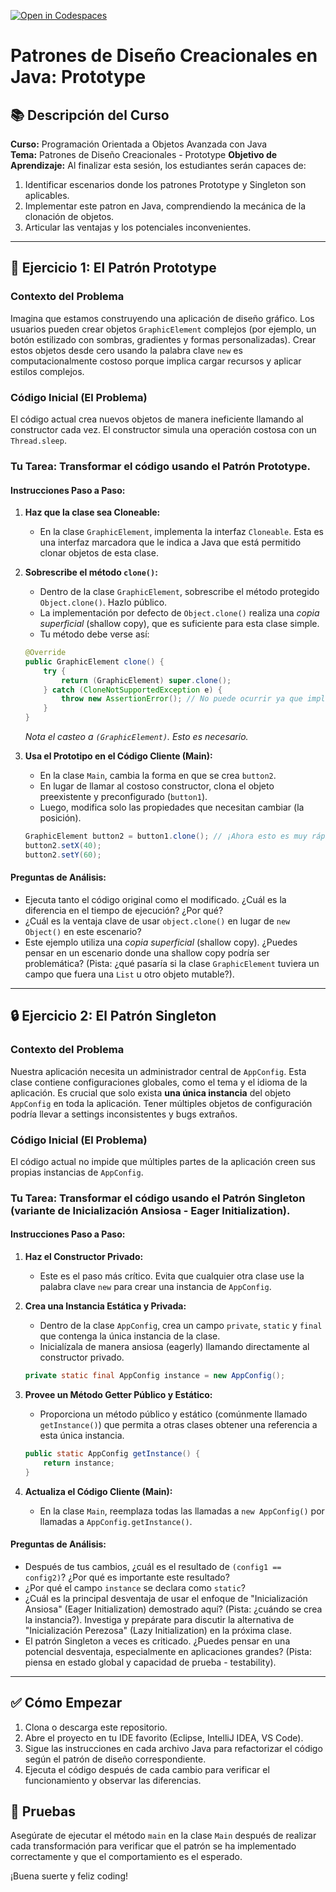 [![Open in Codespaces](https://classroom.github.com/assets/launch-codespace-2972f46106e565e64193e422d61a12cf1da4916b45550586e14ef0a7c637dd04.svg)](https://classroom.github.com/open-in-codespaces?assignment_repo_id=20579220)
# Patrones de Diseño Creacionales en Java: Prototype
## 📚 Descripción del Curso
**Curso:** Programación Orientada a Objetos Avanzada con Java  
**Tema:** Patrones de Diseño Creacionales - Prototype 
**Objetivo de Aprendizaje:** Al finalizar esta sesión, los estudiantes serán capaces de:
1.  Identificar escenarios donde los patrones Prototype y Singleton son aplicables.
2.  Implementar este patron en Java, comprendiendo la mecánica de la clonación de objetos.
3.  Articular las ventajas y los potenciales inconvenientes.

---

## 🧩 Ejercicio 1: El Patrón Prototype

### Contexto del Problema
Imagina que estamos construyendo una aplicación de diseño gráfico. Los usuarios pueden crear objetos `GraphicElement` complejos (por ejemplo, un botón estilizado con sombras, gradientes y formas personalizadas). Crear estos objetos desde cero usando la palabra clave `new` es computacionalmente costoso porque implica cargar recursos y aplicar estilos complejos.

### Código Inicial (El Problema)
El código actual crea nuevos objetos de manera ineficiente llamando al constructor cada vez. El constructor simula una operación costosa con un `Thread.sleep`.

### Tu Tarea: Transformar el código usando el Patrón Prototype.

#### Instrucciones Paso a Paso:
1.  **Haz que la clase sea Cloneable:**
    *   En la clase `GraphicElement`, implementa la interfaz `Cloneable`. Esta es una interfaz marcadora que le indica a Java que está permitido clonar objetos de esta clase.

2.  **Sobrescribe el método `clone()`:**
    *   Dentro de la clase `GraphicElement`, sobrescribe el método protegido `Object.clone()`. Hazlo público.
    *   La implementación por defecto de `Object.clone()` realiza una *copia superficial* (shallow copy), que es suficiente para esta clase simple.
    *   Tu método debe verse así:
    ```java
    @Override
    public GraphicElement clone() {
        try {
            return (GraphicElement) super.clone();
        } catch (CloneNotSupportedException e) {
            throw new AssertionError(); // No puede ocurrir ya que implementamos Cloneable
        }
    }
    ```
    *Nota el casteo a `(GraphicElement)`. Esto es necesario.*

3.  **Usa el Prototipo en el Código Cliente (Main):**
    *   En la clase `Main`, cambia la forma en que se crea `button2`.
    *   En lugar de llamar al costoso constructor, clona el objeto preexistente y preconfigurado (`button1`).
    *   Luego, modifica solo las propiedades que necesitan cambiar (la posición).
    ```java
    GraphicElement button2 = button1.clone(); // ¡Ahora esto es muy rápido!
    button2.setX(40);
    button2.setY(60);
    ```

#### Preguntas de Análisis:
*   Ejecuta tanto el código original como el modificado. ¿Cuál es la diferencia en el tiempo de ejecución? ¿Por qué?
*   ¿Cuál es la ventaja clave de usar `object.clone()` en lugar de `new Object()` en este escenario?
*   Este ejemplo utiliza una *copia superficial* (shallow copy). ¿Puedes pensar en un escenario donde una shallow copy podría ser problemática? (Pista: ¿qué pasaría si la clase `GraphicElement` tuviera un campo que fuera una `List` u otro objeto mutable?).

---

## 🔒 Ejercicio 2: El Patrón Singleton

### Contexto del Problema
Nuestra aplicación necesita un administrador central de `AppConfig`. Esta clase contiene configuraciones globales, como el tema y el idioma de la aplicación. Es crucial que solo exista **una única instancia** del objeto `AppConfig` en toda la aplicación. Tener múltiples objetos de configuración podría llevar a settings inconsistentes y bugs extraños.

### Código Inicial (El Problema)
El código actual no impide que múltiples partes de la aplicación creen sus propias instancias de `AppConfig`.

### Tu Tarea: Transformar el código usando el Patrón Singleton (variante de Inicialización Ansiosa - Eager Initialization).

#### Instrucciones Paso a Paso:
1.  **Haz el Constructor Privado:**
    *   Este es el paso más crítico. Evita que cualquier otra clase use la palabra clave `new` para crear una instancia de `AppConfig`.

2.  **Crea una Instancia Estática y Privada:**
    *   Dentro de la clase `AppConfig`, crea un campo `private`, `static` y `final` que contenga la única instancia de la clase.
    *   Inicialízala de manera ansiosa (eagerly) llamando directamente al constructor privado.
    ```java
    private static final AppConfig instance = new AppConfig();
    ```

3.  **Provee un Método Getter Público y Estático:**
    *   Proporciona un método público y estático (comúnmente llamado `getInstance()`) que permita a otras clases obtener una referencia a esta única instancia.
    ```java
    public static AppConfig getInstance() {
        return instance;
    }
    ```

4.  **Actualiza el Código Cliente (Main):**
    *   En la clase `Main`, reemplaza todas las llamadas a `new AppConfig()` por llamadas a `AppConfig.getInstance()`.

#### Preguntas de Análisis:
*   Después de tus cambios, ¿cuál es el resultado de `(config1 == config2)`? ¿Por qué es importante este resultado?
*   ¿Por qué el campo `instance` se declara como `static`?
*   ¿Cuál es la principal desventaja de usar el enfoque de "Inicialización Ansiosa" (Eager Initialization) demostrado aquí? (Pista: ¿cuándo se crea la instancia?). Investiga y prepárate para discutir la alternativa de "Inicialización Perezosa" (Lazy Initialization) en la próxima clase.
*   El patrón Singleton a veces es criticado. ¿Puedes pensar en una potencial desventaja, especialmente en aplicaciones grandes? (Pista: piensa en estado global y capacidad de prueba - testability).

---

## ✅ Cómo Empezar
1.  Clona o descarga este repositorio.
2.  Abre el proyecto en tu IDE favorito (Eclipse, IntelliJ IDEA, VS Code).
3.  Sigue las instrucciones en cada archivo Java para refactorizar el código según el patrón de diseño correspondiente.
4.  Ejecuta el código después de cada cambio para verificar el funcionamiento y observar las diferencias.

## 🧪 Pruebas
Asegúrate de ejecutar el método `main` en la clase `Main` después de realizar cada transformación para verificar que el patrón se ha implementado correctamente y que el comportamiento es el esperado.

¡Buena suerte y feliz coding!
